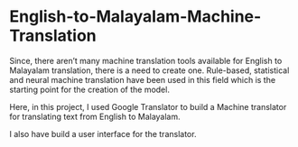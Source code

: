 # English-to-Malayalam-Machine-Translation


Since, there aren’t many machine translation tools available for English to Malayalam
translation, there is a need to create one. Rule-based, statistical and neural machine
translation have been used in this field which is the starting point for the creation of
the model.

Here, in this project, I used Google Translator to build a Machine translator for translating text from English to Malayalam. 

I also have build a user interface for the translator.
